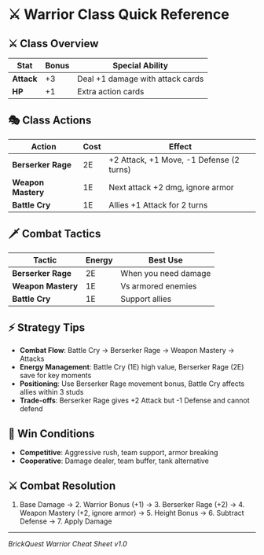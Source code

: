 # ⚔️ Warrior Class Quick Reference

## ⚔️ Class Overview
| Stat | Bonus | Special Ability |
|------|-------|-----------------|
| **Attack** | +3 | Deal +1 damage with attack cards |
| **HP** | +1 | Extra action cards |

## 🎭 Class Actions
| Action | Cost | Effect |
|--------|------|--------|
| **Berserker Rage** | 2E | +2 Attack, +1 Move, -1 Defense (2 turns) |
| **Weapon Mastery** | 1E | Next attack +2 dmg, ignore armor |
| **Battle Cry** | 1E | Allies +1 Attack for 2 turns |

## 🗡️ Combat Tactics
| Tactic | Energy | Best Use |
|--------|--------|----------|
| **Berserker Rage** | 2E | When you need damage |
| **Weapon Mastery** | 1E | Vs armored enemies |
| **Battle Cry** | 1E | Support allies |

## ⚡ Strategy Tips
- **Combat Flow**: Battle Cry → Berserker Rage → Weapon Mastery → Attacks
- **Energy Management**: Battle Cry (1E) high value, Berserker Rage (2E) save for key moments
- **Positioning**: Use Berserker Rage movement bonus, Battle Cry affects allies within 3 studs
- **Trade-offs**: Berserker Rage gives +2 Attack but -1 Defense and cannot defend

## 🎯 Win Conditions
- **Competitive**: Aggressive rush, team support, armor breaking
- **Cooperative**: Damage dealer, team buffer, tank alternative

## ⚔️ Combat Resolution
1. Base Damage → 2. Warrior Bonus (+1) → 3. Berserker Rage (+2) → 4. Weapon Mastery (+2, ignore armor) → 5. Height Bonus → 6. Subtract Defense → 7. Apply Damage

---
*BrickQuest Warrior Cheat Sheet v1.0*
